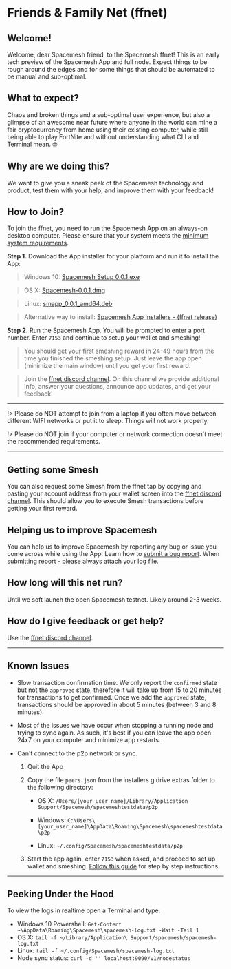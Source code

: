 # Friends & Family Net (ffnet)

## Welcome!
Welcome, dear Spacemesh friend, to the Spacemesh ffnet! This is an early tech preview of the Spacemesh App and full node. Expect things to be rough around the edges and for some things that should be automated to be manual and sub-optimal.

## What to expect?
Chaos and broken things and a sub-optimal user experience, but also a glimpse of an awesome near future where anyone in the world can mine a fair cryptocurrency from home using their existing computer, while still being able to play FortNite and without understanding what CLI and Terminal mean. 🤓

## Why are we doing this?

We want to give you a sneak peek of the Spacemesh technology and product, test them with your help, and improve them with your feedback!

## How to Join?

To join the ffnet, you need to run the Spacemesh App on an always-on desktop computer. Please ensure that your system meets the [minimum system requirements](requirements).

**Step 1.** Download the App installer for your platform and run it to install the App:

> Windows 10: [Spacemesh Setup 0.0.1.exe](https://storage.googleapis.com/smapp/open_testnet_installers/windows/Spacemesh%20Setup%200.0.1.exe)

> OS X: [Spacemesh-0.0.1.dmg](https://storage.googleapis.com/smapp/open_testnet_installers/osx/Spacemesh-0.0.1.dmg)


> Linux: [smapp_0.0.1_amd64.deb](https://storage.googleapis.com/smapp/open_testnet_installers/linux/smapp_0.0.1_amd64.deb)


> Alternative way to install: [Spacemesh App Installers - (ffnet release)](https://tinyurl.com/sl5jpxc)

**Step 2.** Run the Spacemesh App. You will be prompted to enter a port number. Enter `7153` and continue to setup your wallet and smeshing!

> You should get your first smeshing reward in 24-49 hours from the time you finished the smeshing setup. Just leave the app open (minimize the main window) until you get your first reward.

> Join the [ffnet discord channel](https://discord.gg/KyyQKst). On this channel we provide additional info, answer your questions, announce app updates, and get your feedback!

---

!> Please do NOT attempt to join from a laptop if you often move between different WIFI networks or put it to sleep. Things will not work properly.

!> Please do NOT join if your computer or network connection doesn't meet the recommended requirements.

---

## Getting some Smesh
You can also request some Smesh from the ffnet tap by copying and pasting your account address from your wallet screen into the [ffnet discord channel](https://discord.gg/KyyQKst). This should allow you to execute Smesh transactions before getting your first reward.

## Helping us to improve Spacemesh
You can help us to improve Spacemesh by reporting any bug or issue you come across while using the App. Learn how to [submit a bug report](issues). When submitting report - please always attach your log file.

## How long will this net run?
Until we soft launch the open Spacemesh testnet. Likely around 2-3 weeks.

## How do I give feedback or get help?
Use the [ffnet discord channel](https://discord.gg/KyyQKst).

---

## Known Issues
- Slow transaction confirmation time. We only report the `confirmed` state but not the `approved` state, therefore it will take up from 15 to 20 minutes for transactions to get confirmed. Once we add the `approved` state, transactions should be approved in about 5 minutes (between 3 and 8 minutes).

- Most of the issues we have occur when stopping a running node and trying to sync again. As such, it's best if you can leave the app open 24x7 on your computer and minimize app restarts.

- Can't connect to the p2p network or sync.

    1. Quit the App
    2. Copy the file `peers.json` from the installers g drive extras folder to the following directory:

        - OS X: `/Users/[your_user_name]/Library/Application Support/Spacemesh/spacemeshtestdata/p2p`

        - Windows: `C:\Users\[your_user_name]\AppData\Roaming\Spacemesh\spacemeshtestdata\p2p`

        - Linux: `~/.config/Spacemesh/spacemeshtestdata/p2p`
    3. Start the app again, enter `7153` when asked, and proceed to set up wallet and smeshing. [Follow this guide](/guide/setup) for step by step instructions.

---

## Peeking Under the Hood
To view the logs in realtime open a Terminal and type:
- Windows 10 Powershell: `Get-Content ~\AppData\Roaming\Spacemesh\spacemesh-log.txt -Wait -Tail 1`
- OS X: `tail -f ~/Library/Application\ Support/spacemesh/spacemesh-log.txt`
- Linux: `tail -f ~/.config/Spacemesh/spacemesh-log.txt`
- Node sync status: `curl -d '' localhost:9090/v1/nodestatus`
